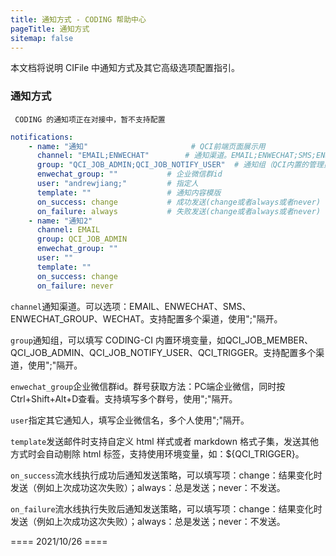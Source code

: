 ```yaml
---
title: 通知方式 - CODING 帮助中心
pageTitle: 通知方式
sitemap: false
---
```


本文档将说明 CIFile 中通知方式及其它高级选项配置指引。

### 通知方式
``` CODING 的通知项正在对接中，暂不支持配置```

```yaml
notifications:
    - name: "通知"                       # QCI前端页面展示用
      channel: "EMAIL;ENWECHAT"        # 通知渠道。EMAIL;ENWECHAT;SMS;ENWECHAT_GROUP;WECHAT
      group: "QCI_JOB_ADMIN;QCI_JOB_NOTIFY_USER"  # 通知组（QCI内置的管理员成员等，如：QCI_JOB_MEMBER;QCI_JOB_ADMIN;QCI_JOB_NOTIFY_USER;QCI_TRIGGER）
      enwechat_group: ""           # 企业微信群id
      user: "andrewjiang;"         # 指定人
      template: ""                 # 通知内容模版
      on_success: change           # 成功发送(change或者always或者never)
      on_failure: always           # 失败发送(change或者always或者never)
    - name: "通知2"
      channel: EMAIL
      group: QCI_JOB_ADMIN
      enwechat_group: ""
      user: ""
      template: ""
      on_success: change
      on_failure: never
```

`channel`通知渠道。可以选项：EMAIL、ENWECHAT、SMS、ENWECHAT_GROUP、WECHAT。支持配置多个渠道，使用";"隔开。

`group`通知组，可以填写 CODING-CI 内置环境变量，如QCI_JOB_MEMBER、QCI_JOB_ADMIN、QCI_JOB_NOTIFY_USER、QCI_TRIGGER。支持配置多个渠道，使用";"隔开。

`enwechat_group`企业微信群id。群号获取方法：PC端企业微信，同时按Ctrl+Shift+Alt+D查看。支持填写多个群号，使用";"隔开。

`user`指定其它通知人，填写企业微信名，多个人使用";"隔开。

`template`发送邮件时支持自定义 html 样式或者 markdown 格式子集，发送其他方式时会自动剔除 html 标签，支持使用环境变量，如：${QCI_TRIGGER}。

`on_success`流水线执行成功后通知发送策略，可以填写项：change：结果变化时发送（例如上次成功这次失败）；always：总是发送；never：不发送。

`on_failure`流水线执行失败后通知发送策略，可以填写项：change：结果变化时发送（例如上次成功这次失败）；always：总是发送；never：不发送。

==== 2021/10/26 ====
